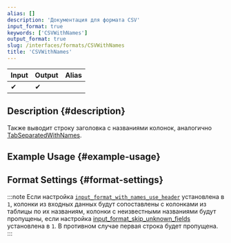 ```yaml
---
alias: []
description: 'Документация для формата CSV'
input_format: true
keywords: ['CSVWithNames']
output_format: true
slug: /interfaces/formats/CSVWithNames
title: 'CSVWithNames'
---
```


| Input | Output | Alias |
|-------|--------|-------|
| ✔     | ✔      |       |

## Description {#description}

Также выводит строку заголовка с названиями колонок, аналогично [TabSeparatedWithNames](/interfaces/formats/TabSeparatedWithNames).

## Example Usage {#example-usage}

## Format Settings {#format-settings}

:::note
Если настройка [`input_format_with_names_use_header`](../../../operations/settings/settings-formats.md/#input_format_with_names_use_header) установлена в `1`,
колонки из входных данных будут сопоставлены с колонками из таблицы по их названиям, колонки с неизвестными названиями будут пропущены, если настройка [input_format_skip_unknown_fields](../../../operations/settings/settings-formats.md/#input_format_skip_unknown_fields) установлена в `1`.
В противном случае первая строка будет пропущена.
:::
